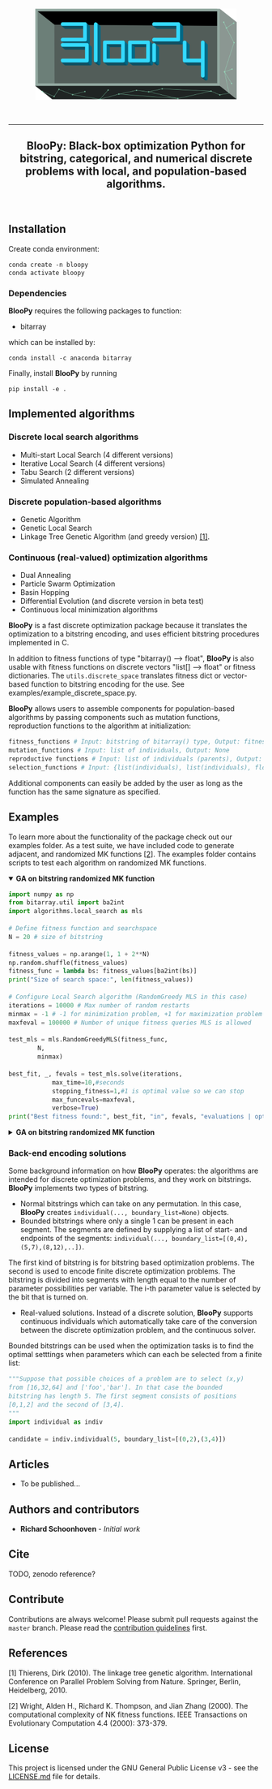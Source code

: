 <p align="center">
  <br>
  <a href="https://github.com/schoonhovenrichard/BlooPy"><img src="./imgs/bloopy_logo.png" height="180"></a>
  <br>
</p>


<br>

---

<h2 align="center">
  BlooPy: Black-box optimization Python for bitstring, categorical, and numerical discrete problems with local, and population-based algorithms.
</h2>

<br>

## Installation
Create conda environment:
``` shell
conda create -n bloopy
conda activate bloopy 
```

### Dependencies
**BlooPy** requires the following packages to function:
- bitarray

which can be installed by:
``` shell
conda install -c anaconda bitarray 
```

Finally, install **BlooPy** by running
``` shell
pip install -e . 
```

## Implemented algorithms
### Discrete local search algorithms
- Multi-start Local Search (4 different versions)
- Iterative Local Search (4 different versions)
- Tabu Search (2 different versions)
- Simulated Annealing

### Discrete population-based algorithms
- Genetic Algorithm
- Genetic Local Search
- Linkage Tree Genetic Algorithm (and greedy version) [[1]](#1).

### Continuous (real-valued) optimization algorithms
- Dual Annealing
- Particle Swarm Optimization
- Basin Hopping
- Differential Evolution (and discrete version in beta test)
- Continuous local minimization algorithms

**BlooPy** is a fast discrete optimization package because it translates the optimization to a bitstring encoding, and uses efficient bitstring procedures implemented in C. 

In addition to fitness functions of type "bitarray() --> float", **BlooPy** is also usable with fitness functions on discrete vectors "list[] --> float" or fitness dictionaries. The ```utils.discrete_space``` translates fitness dict or vector-based function to bitstring encoding for the use. See examples/example_discrete_space.py.

**BlooPy** allows users to assemble components for population-based algorithms by passing components such as mutation functions, reproduction functions to the algorithm at initialization: 

```python
fitness_functions # Input: bitstring of bitarray() type, Output: fitness (float)
mutation_functions # Input: list of individuals, Output: None
reproductive functions # Input: list of individuals (parents), Output: list of individuals (children)
selection_functions # Input: {list(individuals), list(individuals), float}. The float is -1 or 1 depending on whether we are minimizing or maximizing
```

Additional components can easily be added by the user as long as the function has the same signature as specified.

## Examples

To learn more about the functionality of the package check out our
examples folder. As a test suite, we have included code to generate adjacent, and randomized MK functions [[2]](#2). The examples folder contains scripts to test each algorithm on randomized MK functions. 

<details open>
<summary><b>GA on bitstring randomized MK function</b></summary>

```python
import numpy as np
from bitarray.util import ba2int
import algorithms.local_search as mls

# Define fitness function and searchspace
N = 20 # size of bitstring

fitness_values = np.arange(1, 1 + 2**N)
np.random.shuffle(fitness_values)
fitness_func = lambda bs: fitness_values[ba2int(bs)]
print("Size of search space:", len(fitness_values))

# Configure Local Search algorithm (RandomGreedy MLS in this case)
iterations = 10000 # Max number of random restarts
minmax = -1 # -1 for minimization problem, +1 for maximization problem
maxfeval = 100000 # Number of unique fitness queries MLS is allowed

test_mls = mls.RandomGreedyMLS(fitness_func,
        N,
        minmax)

best_fit, _, fevals = test_mls.solve(iterations,
            max_time=10,#seconds
            stopping_fitness=1,#1 is optimal value so we can stop
            max_funcevals=maxfeval,
            verbose=True)
print("Best fitness found:", best_fit, "in", fevals, "evaluations | optimal fitness:", 1)
```

<details>
<summary><b>GA on bitstring randomized MK function</b></summary>

Let's run a genetic algorithm (see examples/example_ga.py). Firstly, import the modules and set the seed for reproducibility:

```python
import random
import fitness_functions as ff
import dynamic_programming as dp
import genetic_algorithm as ga
import mutation_functions as mut
import reproductive_functions as rep
import selection_functions as sel

random.seed(1234567)
```

Generate an adjacent or randomized MK function for testing. For this type of fitness function we have supplied a solver which uses dynamic programming.

```python
## Generate a (randomized) MK fitness function
k = 4;
m = 33*(k-1);
randomMK = True
if randomMK:
    mk_func = ff.random_MK_function(m, k)
    mk_func.generate()
else:
    mk_func = ff.adjacent_MK_function(m, k)
    mk_func.generate()

## Find optimal solution using dynamic programming for comparison
best_dp_fit = dp.dp_solve_MK(mk_func)
print("Max fitness DP:", best_dp_fit)
```

**BlooPy** allows users to assemble the components of an evolutionary algorithm separately, which can then be passed as functions at initialization:

```python
fitness_func = adj_mk_func.get_fitness
population_size = 500
reproductor = rep.twopoint_crossover
selector = sel.tournament2_selection
bitstring_size = m
test_ga = ga.genetic_algorithm(fitness_func,
            reproductor,
            selector,
            population_size,
            bitstring_size,
            min_max_problem=1, # This is a maximzation problem
            input_pop=None)
```

Run the GA to solve the problem and choose termination conditions:

```python
x = test_ga.solve(min_variance=0.1,
            max_iter=1000,
            no_improve=300,
            max_time=15,#seconds
            stopping_fitness=0.98*best_dp_fit,#fraction of optimum we want (optional)
            max_funcevals=200000)
print("Best fitness:",x[0],", fraction of optimal {0:.4f}".format(x[0]/float(best_dp_fit)))
```

</details>


### Back-end encoding solutions
Some background information on how **BlooPy** operates: the algorithms are intended for discrete optimization problems, and they work on bitstrings. **BlooPy** implements two types of bitstring. 

- Normal bitstrings which can take on any permutation. In this case, **BlooPy** creates ```individual(..., boundary_list=None)``` objects.
- Bounded bitstrings where only a single 1 can be present in each segment. The segments are defined by supplying a list of start- and endpoints of the segments: ```individual(..., boundary_list=[(0,4),(5,7),(8,12),..])```.

The first kind of bitstring is for bitstring based optimization problems. The second is used to encode finite discrete optimization problems. The bitstring is divided into segments with length equal to the number of parameter possibilities per variable. The i-th parameter value is selected by the bit that is turned on.

- Real-valued solutions. Instead of a discrete solution, **BlooPy** supports continuous individuals which automatically take care of the conversion between the discrete optimization problem, and the continuous solver.

Bounded bitstrings can be used when the optimization tasks is to find the optimal setttings when parameters which can each be selected from a finite list:

```python
"""Suppose that possible choices of a problem are to select (x,y) 
from [16,32,64] and ['foo','bar']. In that case the bounded 
bitstring has length 5. The first segment consists of positions 
[0,1,2] and the second of [3,4].
"""
import individual as indiv

candidate = indiv.individual(5, boundary_list=[(0,2),(3,4)])
```

## Articles

- To be published...

## Authors and contributors
* **Richard Schoonhoven** - *Initial work*

## Cite
TODO, zenodo reference?

## Contribute

Contributions are always welcome! Please submit pull requests against the ```master``` branch.
Please read the [contribution guidelines](contributing.md) first.

## References
<a id="1">[1]</a> 
Thierens, Dirk (2010).
The linkage tree genetic algorithm.
International Conference on Parallel Problem Solving from Nature. Springer, Berlin, Heidelberg, 2010.

<a id="2">[2]</a> 
Wright, Alden H., Richard K. Thompson, and Jian Zhang (2000).
The computational complexity of NK fitness functions.
IEEE Transactions on Evolutionary Computation 4.4 (2000): 373-379.

## License

This project is licensed under the GNU General Public License v3 - see the [LICENSE.md](LICENSE.md) file for details.
